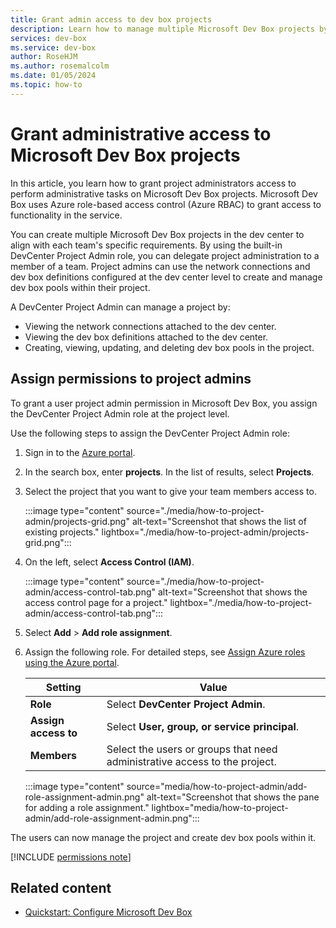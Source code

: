```yaml
---
title: Grant admin access to dev box projects
description: Learn how to manage multiple Microsoft Dev Box projects by granting admin permissions and delegating project administration.
services: dev-box
ms.service: dev-box
author: RoseHJM
ms.author: rosemalcolm
ms.date: 01/05/2024
ms.topic: how-to
---
```


# Grant administrative access to Microsoft Dev Box projects

In this article, you learn how to grant project administrators access to perform administrative tasks on Microsoft Dev Box projects. Microsoft Dev Box uses Azure role-based access control (Azure RBAC) to grant access to functionality in the service.

You can create multiple Microsoft Dev Box projects in the dev center to align with each team's specific requirements. By using the built-in DevCenter Project Admin role, you can delegate project administration to a member of a team. Project admins can use the network connections and dev box definitions configured at the dev center level to create and manage dev box pools within their project.

A DevCenter Project Admin can manage a project by:

- Viewing the network connections attached to the dev center.
- Viewing the dev box definitions attached to the dev center.
- Creating, viewing, updating, and deleting dev box pools in the project.

## Assign permissions to project admins

To grant a user project admin permission in Microsoft Dev Box, you assign the DevCenter Project Admin role at the project level.

Use the following steps to assign the DevCenter Project Admin role:

1. Sign in to the [Azure portal](https://portal.azure.com).

1. In the search box, enter **projects**. In the list of results, select **Projects**.

1. Select the project that you want to give your team members access to.

   :::image type="content" source="./media/how-to-project-admin/projects-grid.png" alt-text="Screenshot that shows the list of existing projects." lightbox="./media/how-to-project-admin/projects-grid.png":::

1. On the left, select **Access Control (IAM)**.

   :::image type="content" source="./media/how-to-project-admin/access-control-tab.png" alt-text="Screenshot that shows the access control page for a project." lightbox="./media/how-to-project-admin/access-control-tab.png":::

1. Select **Add** > **Add role assignment**.

1. Assign the following role. For detailed steps, see [Assign Azure roles using the Azure portal](../role-based-access-control/role-assignments-portal.md).

    | Setting | Value |
    |---|---|
    | **Role** | Select **DevCenter Project Admin**. |
    | **Assign access to** | Select **User, group, or service principal**. |
    | **Members** | Select the users or groups that need administrative access to the project. |

   :::image type="content" source="media/how-to-project-admin/add-role-assignment-admin.png" alt-text="Screenshot that shows the pane for adding a role assignment." lightbox="media/how-to-project-admin/add-role-assignment-admin.png":::

The users can now manage the project and create dev box pools within it.

[!INCLUDE [permissions note](./includes/note-permission-to-create-dev-box.md)]

## Related content

- [Quickstart: Configure Microsoft Dev Box](quickstart-configure-dev-box-service.md)

